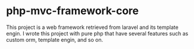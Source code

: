 # php-mvc-framework-core

This project is a web framework retrieved from laravel and its template engin.
I wrote this project with pure php that have several features such as custom orm, template engin, and so on.
